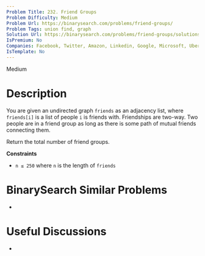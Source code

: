```yaml
---
Problem Title: 232. Friend Groups
Problem Difficulty: Medium
Problem Url: https://binarysearch.com/problems/friend-groups/
Problem Tags: union find, graph
Solution Url: https://binarysearch.com/problems/friend-groups/solutions/
IsPremium: No
Companies: Facebook, Twitter, Amazon, Linkedin, Google, Microsoft, Uber, Bloomberg, Adobe
IsTemplate: No
---
```


<span style="color: ;">Medium</span>

# Description

You are given an undirected graph `friends` as an adjacency list, where `friends[i]` is a list of people `i` is friends with. Friendships are two-way. Two people are in a friend group as long as there is some path of mutual friends connecting them.

Return the total number of friend groups.

**Constraints**
- `n ≤ 250` where `n` is the length of `friends`

# BinarySearch Similar Problems

- []()

# Useful Discussions

- []()
